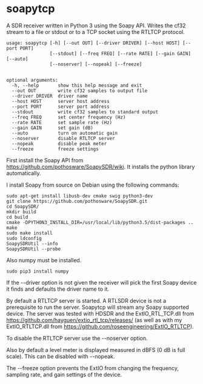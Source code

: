 # soapytcp

A SDR receiver written in Python 3 using the Soapy API. Writes the cf32 stream to a file or stdout or to a TCP socket using the RTLTCP protocol.

```
usage: soapytcp [-h] [--out OUT] [--driver DRIVER] [--host HOST] [--port PORT]
                [--stdout] [--freq FREQ] [--rate RATE] [--gain GAIN] [--auto]
                [--noserver] [--nopeak] [--freeze]


optional arguments:
  -h, --help       show this help message and exit
  --out OUT        write cf32 samples to output file
  --driver DRIVER  driver name
  --host HOST      server host address
  --port PORT      server port address
  --stdout         write cf32 samples to standard output
  --freq FREQ      set center frequency (Hz)
  --rate RATE      set sample rate (Hz)
  --gain GAIN      set gain (dB)
  --auto           turn on automatic gain
  --noserver       disable RTLTCP server
  --nopeak         disable peak meter
  --freeze         freeze settings
```

First install the Soapy API from https://github.com/pothosware/SoapySDR/wiki.  It installs
the python library automatically.

I install Soapy from source on Debian using the following commands:

```
sudo apt-get install libusb-dev cmake swig python3-dev
git clone https://github.com/pothosware/SoapySDR.git
cd SoapySDR/
mkdir build
cd build
cmake -DPYTHON3_INSTALL_DIR=/usr/local/lib/python3.5/dist-packages ..
make
sudo make install
sudo ldconfig
SoapySDRUtil --info
SoapySDRUtil --probe     
```

Also numpy must be installed.

```
sudo pip3 install numpy
```

If the --driver option is not given the receiver will pick the first 
Soapy device it finds and defaults the driver name to it.

By default a RTLTCP server is started.  A RTLSDR device is not a prerequisite
to run the server.  Soapytcp will stream any Soapy supported device.  The
server was tested with HDSDR and the ExtIO\_RTL\_TCP.dll from 
https://github.com/hayguen/extio_rtl_tcp/releases/ 
(as well as with my ExtIO\_RTLTCP.dll from https://github.com/roseengineering/ExtIO_RTLTCP).

To disable the RTLTCP server use the --noserver option.

Also by default a level meter is displayed measured in dBFS (0 dB is full scale).  This
can be disabled with --nopeak.

The --freeze option prevents the ExtIO from changing the frequency, sampling rate, and
gain settings of the device.  



